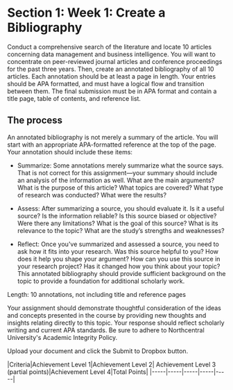 # Section 1: Week 1: Create a Bibliography

Conduct a comprehensive search of the literature and locate 10 articles concerning data management and business intelligence. You will want to concentrate on peer-reviewed journal articles and conference proceedings for the past three years. Then, create an annotated bibliography of all 10 articles. Each annotation should be at least a page in length. Your entries should be APA formatted, and must have a logical flow and transition between them. The final submission must be in APA format and contain a title page, table of contents, and reference list.

## The process

An annotated bibliography is not merely a summary of the article.
You will start with an appropriate APA-formatted reference at the top of the page.
Your annotation should include these items:

* Summarize: Some annotations merely summarize what the source says. That is not correct for this assignment—your summary should include an analysis of the information as well. What are the main arguments? What is the purpose of this article? What topics are covered? What type of research was conducted? What were the results?

* Assess: After summarizing a source, you should evaluate it. Is it a useful source? Is the information reliable? Is this source biased or objective? Were there any limitations? What is the goal of this source? What is its relevance to the topic? What are the study’s strengths and weaknesses?

* Reflect: Once you've summarized and assessed a source, you need to ask how it fits into your research. Was this source helpful to you? How does it help you shape your argument? How can you use this source in your research project? Has it changed how you think about your topic?
This annotated bibliography should provide sufficient background on the topic to provide a foundation for additional scholarly work.

Length: 10 annotations, not including title and reference pages

Your assignment should demonstrate thoughtful consideration of the ideas and concepts presented in the course by providing new thoughts and insights relating directly to this topic. Your response should reflect scholarly writing and current APA standards. Be sure to adhere to Northcentral University's Academic Integrity Policy.

Upload your document and click the Submit to Dropbox button.

|Criteria|Achievement Level 1|Achievement Level 2| Achievement Level 3 (partial points)|Achievement Level 4|Total Points|
|-----|-----|-----|-----|-----|
